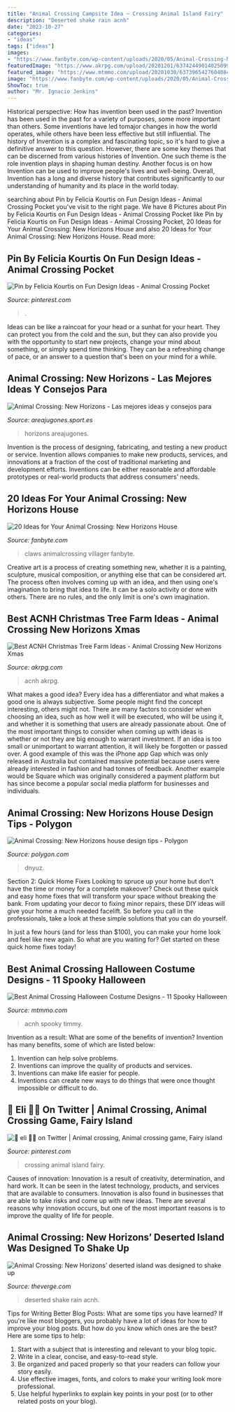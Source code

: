 ```yaml
---
title: "Animal Crossing Campsite Idea ~ Crossing Animal Island Fairy"
description: "Deserted shake rain acnh"
date: "2023-10-27"
categories:
- "ideas"
tags: ["ideas"]
images:
- "https://www.fanbyte.com/wp-content/uploads/2020/05/Animal-Crossing-New-Horizon.jpg?x31625&amp;x31625"
featuredImage: "https://www.akrpg.com/upload/20201201/6374244901402509903630534.jpg"
featured_image: "https://www.mtmmo.com/upload/20201030/6373965427604084469376517.png"
image: "https://www.fanbyte.com/wp-content/uploads/2020/05/Animal-Crossing-New-Horizon.jpg?x31625&amp;x31625"
ShowToc: true
author: "Mr. Ignacio Jenkins"
---
```



Historical perspective: How has invention been used in the past?
Invention has been used in the past for a variety of purposes, some more important than others. Some inventions have led tomajor changes in how the world operates, while others have been less effective but still influential. The history of Invention is a complex and fascinating topic, so it's hard to give a definitive answer to this question. However, there are some key themes that can be discerned from various histories of Invention. One such theme is the role invention plays in shaping human destiny. Another focus is on how Invention can be used to improve people's lives and well-being. Overall, Invention has a long and diverse history that contributes significantly to our understanding of humanity and its place in the world today.

	

		
searching about Pin by Felicia Kourtis on Fun Design Ideas - Animal Crossing Pocket you've visit to the right page. We have 8 Pictures about Pin by Felicia Kourtis on Fun Design Ideas - Animal Crossing Pocket like Pin by Felicia Kourtis on Fun Design Ideas - Animal Crossing Pocket, 20 Ideas for Your Animal Crossing: New Horizons House and also 20 Ideas for Your Animal Crossing: New Horizons House. Read more:
		
    
## Pin By Felicia Kourtis On Fun Design Ideas - Animal Crossing Pocket

<img loading=lazy src="https://i.pinimg.com/originals/eb/54/29/eb54299fc0b10f108467619ffc86c92e.jpg" onerror="this.onerror=null;this.src='https://tse4.mm.bing.net/th?id=OIP.x2h_jTs-h5gMdKQsTVWKggHaNK&amp;pid=15.1';" alt="Pin by Felicia Kourtis on Fun Design Ideas - Animal Crossing Pocket">

_Source: pinterest.com_

>. 

	

Ideas can be like a raincoat for your head or a sunhat for your heart. They can protect you from the cold and the sun, but they can also provide you with the opportunity to start new projects, change your mind about something, or simply spend time thinking. They can be a refreshing change of pace, or an answer to a question that's been on your mind for a while.

    
## Animal Crossing: New Horizons - Las Mejores Ideas Y Consejos Para

<img loading=lazy src="https://areajugones.sport.es/wp-content/uploads/2020/04/animal-crossing-islas-4-1024x576.jpg" onerror="this.onerror=null;this.src='https://tse4.mm.bing.net/th?id=OIP.7fwEAB7QvHC4j_Fs6sutIwHaEK&amp;pid=15.1';" alt="Animal Crossing: New Horizons - Las mejores ideas y consejos para">

_Source: areajugones.sport.es_

>horizons areajugones. 

	

Invention is the process of designing, fabricating, and testing a new product or service. Invention allows companies to make new products, services, and innovations at a fraction of the cost of traditional marketing and development efforts. Inventions can be either reasonable and affordable prototypes or real-world products that address consumers’ needs.

    
## 20 Ideas For Your Animal Crossing: New Horizons House

<img loading=lazy src="https://www.fanbyte.com/wp-content/uploads/2020/05/Animal-Crossing-New-Horizon.jpg?x31625&amp;x31625" onerror="this.onerror=null;this.src='https://tse3.mm.bing.net/th?id=OIP.3N-RO68i-c80amHF-lI6AQHaEK&amp;pid=15.1';" alt="20 Ideas for Your Animal Crossing: New Horizons House">

_Source: fanbyte.com_

>claws animalcrossing villager fanbyte. 

	

Creative art is a process of creating something new, whether it is a painting, sculpture, musical composition, or anything else that can be considered art. The process often involves coming up with an idea, and then using one's imagination to bring that idea to life. It can be a solo activity or done with others. There are no rules, and the only limit is one's own imagination.

    
## Best ACNH Christmas Tree Farm Ideas - Animal Crossing New Horizons Xmas

<img loading=lazy src="https://www.akrpg.com/upload/20201201/6374244901402509903630534.jpg" onerror="this.onerror=null;this.src='https://tse3.mm.bing.net/th?id=OIP.aMptvgyX0tqQu1V0FvKk5wHaFu&amp;pid=15.1';" alt="Best ACNH Christmas Tree Farm Ideas - Animal Crossing New Horizons Xmas">

_Source: akrpg.com_

>acnh akrpg. 

	

What makes a good idea?
Every idea has a differentiator and what makes a good one is always subjective. Some people might find the concept interesting, others might not. There are many factors to consider when choosing an idea, such as how well it will be executed, who will be using it, and whether it is something that users are already passionate about. 
One of the most important things to consider when coming up with ideas is whether or not they are big enough to warrant investment. If an idea is too small or unimportant to warrant attention, it will likely be forgotten or passed over. A good example of this was the iPhone app Gap which was only released in Australia but contained massive potential because users were already interested in fashion and had tonnes of feedback. Another example would be Square which was originally considered a payment platform but has since become a popular social media platform for businesses and individuals.

    
## Animal Crossing: New Horizons House Design Tips - Polygon

<img loading=lazy src="https://cdn.vox-cdn.com/thumbor/iSHdCzTmRJUprnBf1fG0sNkSFVM=/0x38:1920x1043/fit-in/1200x630/cdn.vox-cdn.com/uploads/chorus_asset/file/19923754/InteriorDesign.00_05_23_23.Still006.jpg" onerror="this.onerror=null;this.src='https://tse2.mm.bing.net/th?id=OIP.9xlO0B-C1sbha90NixHGkwHaD4&amp;pid=15.1';" alt="Animal Crossing: New Horizons house design tips - Polygon">

_Source: polygon.com_

>dnyuz. 

	

Section 2: Quick Home Fixes
Looking to spruce up your home but don't have the time or money for a complete makeover? Check out these quick and easy home fixes that will transform your space without breaking the bank.
From updating your decor to fixing minor repairs, these DIY ideas will give your home a much needed facelift. So before you call in the professionals, take a look at these simple solutions that you can do yourself.

In just a few hours (and for less than $100), you can make your home look and feel like new again. So what are you waiting for? Get started on these quick home fixes today!

    
## Best Animal Crossing Halloween Costume Designs - 11 Spooky Halloween

<img loading=lazy src="https://www.mtmmo.com/upload/20201030/6373965427604084469376517.png" onerror="this.onerror=null;this.src='https://tse1.mm.bing.net/th?id=OIP.oSL7SfzCfditKri-tgRiqwHaD8&amp;pid=15.1';" alt="Best Animal Crossing Halloween Costume Designs - 11 Spooky Halloween">

_Source: mtmmo.com_

>acnh spooky timmy. 

	

Invention as a result: What are some of the benefits of invention?
Invention has many benefits, some of which are listed below: 
1. Invention can help solve problems. 
2. Inventions can improve the quality of products and services. 
3. Inventions can make life easier for people. 
4. Inventions can create new ways to do things that were once thought impossible or difficult to do.

    
## 🎀 Eli 🌿🌱 On Twitter | Animal Crossing, Animal Crossing Game, Fairy Island

<img loading=lazy src="https://i.pinimg.com/736x/ae/b6/8b/aeb68b89f7f3b640510e3ddfd75cc4f8.jpg" onerror="this.onerror=null;this.src='https://tse2.mm.bing.net/th?id=OIP.e-jS014BtNvao65KeiyVeQHaEK&amp;pid=15.1';" alt="🎀 eli 🌿🌱 on Twitter | Animal crossing, Animal crossing game, Fairy island">

_Source: pinterest.com_

>crossing animal island fairy. 

	

Causes of innovation:
Innovation is a result of creativity, determination, and hard work. It can be seen in the latest technology, products, and services that are available to consumers. Innovation is also found in businesses that are able to take risks and come up with new ideas. There are several reasons why innovation occurs, but one of the most important reasons is to improve the quality of life for people.

    
## Animal Crossing: New Horizons’ Deserted Island Was Designed To Shake Up

<img loading=lazy src="https://cdn.vox-cdn.com/thumbor/TTS52WtMPyDIKiHJ2IF5Mk-lsb8=/0x0:1920x1080/1200x800/filters:focal(807x387:1113x693)/cdn.vox-cdn.com/uploads/chorus_image/image/66530507/Switch_ACNH_ND0220_screen_18_copy.0.jpg" onerror="this.onerror=null;this.src='https://tse4.mm.bing.net/th?id=OIP.nYt6zPIlVUcDpVpt7ekb9wHaE8&amp;pid=15.1';" alt="Animal Crossing: New Horizons’ deserted island was designed to shake up">

_Source: theverge.com_

>deserted shake rain acnh. 

	

Tips for Writing Better Blog Posts: What are some tips you have learned?
If you're like most bloggers, you probably have a lot of ideas for how to improve your blog posts. But how do you know which ones are the best? Here are some tips to help:
1. Start with a subject that is interesting and relevant to your blog topic.
2. Write in a clear, concise, and easy-to-read style.
3. Be organized and paced properly so that your readers can follow your story easily.
4. Use effective images, fonts, and colors to make your writing look more professional.
5. Use helpful hyperlinks to explain key points in your post (or to other related posts on your blog).

